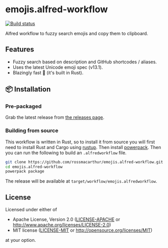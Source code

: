 # emojis.alfred-workflow

[![Build status](https://github.com/rossmacarthur/emojis.alfred-workflow/actions/workflows/build.yaml/badge.svg)](https://github.com/rossmacarthur/emojis.alfred-workflow/actions/workflows/build.yaml)

Alfred workflow to fuzzy search emojis and copy them to clipboard.

## Features

- Fuzzy search based on description and GitHub shortcodes / aliases.
- Uses the latest Unicode emoji spec (v13.1).
- Blazingly fast 🤸 (it's built in Rust).

## 📦 Installation

### Pre-packaged

Grab the latest release from
[the releases page](https://github.com/rossmacarthur/emojis.alfred-workflow/releases).

### Building from source

This workflow is written in Rust, so to install it from source you will first
need to install Rust and Cargo using [rustup](https://rustup.rs/). Then install
[powerpack](https://github.com/rossmacarthur/powerpack). Then you can run the
following to build an `.alfredworkflow` file.

```sh
git clone https://github.com/rossmacarthur/emojis.alfred-workflow.git
cd emojis.alfred-workflow
powerpack package
```

The release will be available at `target/workflow/emojis.alfredworkflow`.

## License

Licensed under either of

- Apache License, Version 2.0 ([LICENSE-APACHE](LICENSE-APACHE) or
  http://www.apache.org/licenses/LICENSE-2.0)
- MIT license ([LICENSE-MIT](LICENSE-MIT) or http://opensource.org/licenses/MIT)

at your option.
